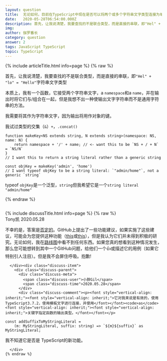 ```yaml
---
layout: question
title:  无论如何，目前在TypeScript中现在是否可以将两个或多个字符串文字类型连接为单个字符串文字类型？
date:   2020-05-28T06:54:00.000Z
description: 首先，让我说清楚，我要查找的不是联合类型，而是直接的串联，即"Hel" + "lo" = "Hello"字符串文字类型本质上，我有一个函数，它接受两个...
img: 
author: 伽罗番长
category: question
answer: 2
tags: JavaScript TypeScript
topic: TypeScript
---
```

<div class="article-root">
  <div class="article">
    {% include articleTitle.html info=page %}
    {% raw %}
    <div class="article-content"><p><font style="vertical-align: inherit;"><font style="vertical-align: inherit;">首先，让我说清楚，我要查找的不是联合类型，而是直接的串联，即</font></font><code>"Hel" + "lo" = "Hello"</code><font style="vertical-align: inherit;"><font style="vertical-align: inherit;">字符串文字类型</font></font></p>

<p><font style="vertical-align: inherit;"><font style="vertical-align: inherit;">本质上，我有一个函数，它接受两个字符串文字，a </font></font><code>namespace</code><font style="vertical-align: inherit;"><font style="vertical-align: inherit;">和a </font></font><code>name</code><font style="vertical-align: inherit;"><font style="vertical-align: inherit;">，并在输出时将它们与/组合在一起，但是我想不出一种使输出文字字符串而不是通用字符串的方法。</font></font></p>

<p><font style="vertical-align: inherit;"><font style="vertical-align: inherit;">我需要将其作为字符串文字，因为输出将用作对象的键。</font></font></p>

<p><font style="vertical-align: inherit;"><font style="vertical-align: inherit;">我试过类型的交集（</font></font><code>&amp;</code><font style="vertical-align: inherit;"><font style="vertical-align: inherit;">）</font></font><code>+</code><font style="vertical-align: inherit;"><font style="vertical-align: inherit;">，</font></font><code>.concat()</code></p>

<pre class="lang-js prettyprint prettyprinted" style=""><code><span class="kwd">function</span><span class="pln"> makeKey</span><span class="pun">&lt;</span><span class="pln">NS extends string</span><span class="pun">,</span><span class="pln"> N extends string</span><span class="pun">&gt;(</span><span class="pln">namespace</span><span class="pun">:</span><span class="pln"> NS</span><span class="pun">,</span><span class="pln"> name</span><span class="pun">:</span><span class="pln"> N</span><span class="pun">)</span><span class="pln"> </span><span class="pun">{</span><span class="pln">
    </span><span class="kwd">return</span><span class="pln"> namespace </span><span class="pun">+</span><span class="pln"> </span><span class="str">'/'</span><span class="pln"> </span><span class="pun">+</span><span class="pln"> name</span><span class="pun">;</span><span class="pln"> </span><span class="com">// &lt;- want this to be `NS + / + N` = `NS/N`</span><span class="pln">
</span><span class="pun">}</span><span class="pln">
</span><span class="com">// I want this to return a string literal rather than a generic string</span><span class="pln">

</span><span class="kwd">const</span><span class="pln"> objKey </span><span class="pun">=</span><span class="pln"> makeKey</span><span class="pun">(</span><span class="str">'admin'</span><span class="pun">,</span><span class="pln"> </span><span class="str">'home'</span><span class="pun">)</span><span class="pln">
</span><span class="com">// I want typeof objKey to be a string literal: `"admin/home"`, not a generic `string`</span><span class="pln">
</span></code></pre>

<p><font style="vertical-align: inherit;"><font style="vertical-align: inherit;">typeof </font></font><code>objKey</code><font style="vertical-align: inherit;"><font style="vertical-align: inherit;">是一个泛型，</font></font><code>string</code><font style="vertical-align: inherit;"><font style="vertical-align: inherit;">但我希望它是一个</font></font><code>string literal</code> <code>"admin/home"</code></p></div>
    {% endraw %}
  </div>
  <p style="height: 0;width:0;overflow: hidden;"> 第4201篇《无论如何，目前在TypeScript中现在是否可以将两个或多个字符串文字类型连接为单个字符串文字类型？》来自Winter(https://github.com/aiyld/aiyld.github.io)的站点</p>
  <div class="discuss-wrapper">
    {% include discussTitle.html info=page %}
    {% raw %}
    <div class="discuss-item">
        <div class="discuss-parent">
          <div class="discuss-meta">
            <span class="discuss-user">Tony凯</span>
            <span class="discuss-time">2020.05.28</span>
          </div>
          <div class="discuss-comment"><p><font style="vertical-align: inherit;"><font style="vertical-align: inherit;">不幸的是，答案是</font></font><a href="https://github.com/Microsoft/TypeScript/issues/12940" rel="noreferrer"><font style="vertical-align: inherit;"><font style="vertical-align: inherit;">否定的</font></font></a><font style="vertical-align: inherit;"><font style="vertical-align: inherit;">。</font><font style="vertical-align: inherit;">GitHub上提出了一些功能建议，如果实施了这些建议，可能会为您提供这种功能（</font></font><a href="https://github.com/Microsoft/TypeScript/issues/12754" rel="noreferrer"><font style="vertical-align: inherit;"><font style="vertical-align: inherit;">this</font></font></a><font style="vertical-align: inherit;"><font style="vertical-align: inherit;">或</font></font><a href="https://github.com/Microsoft/TypeScript/issues/6579" rel="noreferrer"><font style="vertical-align: inherit;"><font style="vertical-align: inherit;">this</font></font></a><font style="vertical-align: inherit;"><font style="vertical-align: inherit;">），但是我认为它们并未得到积极的研究。</font><font style="vertical-align: inherit;">无论如何，</font><font style="vertical-align: inherit;">我在</font></font><a href="https://github.com/Microsoft/TypeScript/wiki/Roadmap" rel="noreferrer"><font style="vertical-align: inherit;"><font style="vertical-align: inherit;">路线图</font></font></a><font style="vertical-align: inherit;"><font style="vertical-align: inherit;">中看不到任何东西</font><font style="vertical-align: inherit;">。</font><font style="vertical-align: inherit;">如果您真的想看到这种情况发生，那么您可能想转到其中一个GitHub问题，给他们一个👍或描述它的用例（如果它特别引人注目）。</font><font style="vertical-align: inherit;">但是我不会屏住呼吸。</font><font style="vertical-align: inherit;">抱歉!</font></font></p></div>
        </div>
        
      </div><div class="discuss-item">
        <div class="discuss-parent">
          <div class="discuss-meta">
            <span class="discuss-user">小胖Gil</span>
            <span class="discuss-time">2020.05.28</span>
          </div>
          <div class="discuss-comment"><p><font style="vertical-align: inherit;"><font style="vertical-align: inherit;">它对我来说是有效的，使用 TypeScript3.7.2，使用模板文字进行连接，并使用</font></font><code>as</code><font style="vertical-align: inherit;"><font style="vertical-align: inherit;">关键字指定函数的输出类型。</font></font></p>

<pre class="lang-js prettyprint prettyprinted" style=""><code><span class="kwd">const</span><span class="pln"> addSuffixToMyStringLiteral </span><span class="pun">=</span><span class="pln">
    </span><span class="pun">(</span><span class="pln">m</span><span class="pun">:</span><span class="pln"> </span><span class="typ">MyStringLiteral</span><span class="pun">,</span><span class="pln"> suffix</span><span class="pun">:</span><span class="pln"> string</span><span class="pun">)</span><span class="pln"> </span><span class="pun">=&gt;</span><span class="pln"> </span><span class="pun">`</span><span class="pln">$</span><span class="pun">{</span><span class="pln">m</span><span class="pun">}</span><span class="pln">$</span><span class="pun">{</span><span class="pln">suffix</span><span class="pun">}`</span><span class="pln"> as </span><span class="typ">MyStringLiteral</span><span class="pun">;</span></code></pre>

<p><font style="vertical-align: inherit;"><font style="vertical-align: inherit;">我不知道它是否是 TypeScript的新功能。</font></font></p></div>
        </div>
        
      </div>
    {% endraw %}
  </div>
<div>
